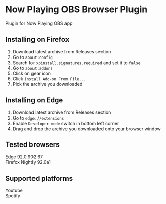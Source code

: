 # Now Playing OBS Browser Plugin
Plugin for Now Playing OBS app

## Installing on Firefox
1. Download latest archive from Releases section
2. Go to `about:config`
3. Search for `xpinstall.signatures.required` and set it to `false`
4. Go to `about:addons`
5. Click on gear icon
6. Click `Install Add-on From File...`
7. Pick the archive you downloaded

## Installing on Edge
1. Download latest archive from Releases section
2. Go to `edge://extensions`
3. Enable `Developer mode` switch in bottom left corner
4. Drag and drop the archive you downloaded onto your browser window

## Tested browsers
Edge 92.0.902.67  
Firefox Nightly 92.0a1

## Supported platforms
Youtube  
Spotify
